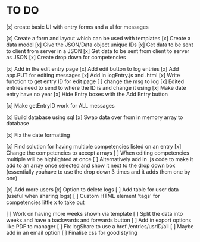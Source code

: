 # TO DO
[x] create basic UI with entry forms and a ul for messages

[x] Create a form and layout which can be used with templates
[x] Create a data model 
[x] Give the JSON/Data object unique IDs
[x] Get data to be sent to client from server in a JSON
[x] Get data to be sent from client to server as JSON
[x] Create drop down for competencies

[x] Add in the edit entry page 
[x] Add edit button to log entries
[x] Add app.PUT for editing messages
[x] Add in logEntry.js and .html
[x] Write function to get entry ID for edit page
[ ] change the msg to log
[x] Edited entries need to send to where the ID is and change it using
[x] Make date entry have no year
[x] Hide Entry boxes with the Add Entry button


[x] Make getEntryID work for ALL messages


[x] Build database using sql
[x] Swap data over from in memory array to database 

[x] Fix the date formatting

[x] Find solution for having multiple competencies listed on an entry 
[x] Change the competencies to accept arrays
[ ] When editing competencies multiple will be highlighted at once
    [ ] Alternatively add in .js code to make it add to an array once selected and show it next to the drop down box
            (essentially youhave to use the drop down 3 times and it adds them one by one)

[x] Add more users
[x] Option to delete logs
[ ] Add table for user data (useful when sharing logs)
[ ] Custom HTML element 'tags' for competencies
    little x to take out 

[ ] Work on having more weeks shown via template
[ ] Split the data into weeks and have a backwards and forwards button 
[ ] Add in export options like PDF to manager
    [ ] Fix logShare to use a href /entries/usrID/all
[ ] Maybe add in an email option
[ ] Finalise css for good styling
